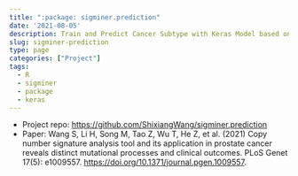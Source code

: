 ```yaml
---
title: ":package: sigminer.prediction"
date: '2021-08-05'
description: Train and Predict Cancer Subtype with Keras Model based on Mutational Signatures.
slug: sigminer-prediction
type: page
categories: ["Project"]
tags:
  - R
  - sigminer
  - package
  - keras
--- 
```


- Project repo: <https://github.com/ShixiangWang/sigminer.prediction>
- Paper: Wang S, Li H, Song M, Tao Z, Wu T, He Z, et al. (2021) Copy number signature analysis tool and its application in prostate cancer reveals distinct mutational processes and clinical outcomes. PLoS Genet 17(5): e1009557. https://doi.org/10.1371/journal.pgen.1009557.